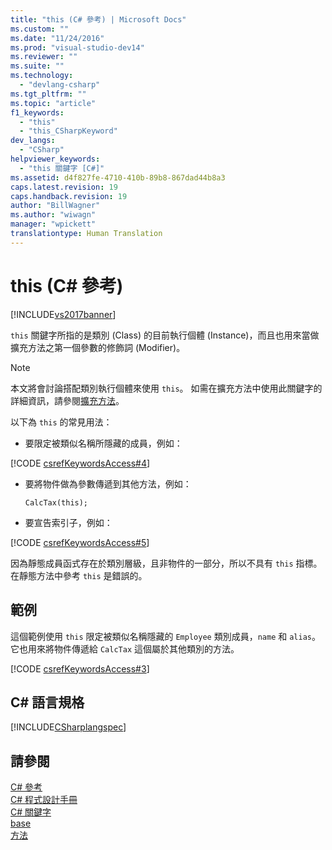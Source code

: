 ```yaml
---
title: "this (C# 參考) | Microsoft Docs"
ms.custom: ""
ms.date: "11/24/2016"
ms.prod: "visual-studio-dev14"
ms.reviewer: ""
ms.suite: ""
ms.technology: 
  - "devlang-csharp"
ms.tgt_pltfrm: ""
ms.topic: "article"
f1_keywords: 
  - "this"
  - "this_CSharpKeyword"
dev_langs: 
  - "CSharp"
helpviewer_keywords: 
  - "this 關鍵字 [C#]"
ms.assetid: d4f827fe-4710-410b-89b8-867dad44b8a3
caps.latest.revision: 19
caps.handback.revision: 19
author: "BillWagner"
ms.author: "wiwagn"
manager: "wpickett"
translationtype: Human Translation
---
```

# this (C# 參考)
[!INCLUDE[vs2017banner](../../../csharp/includes/vs2017banner.md)]

`this` 關鍵字所指的是類別 \(Class\) 的目前執行個體 \(Instance\)，而且也用來當做擴充方法之第一個參數的修飾詞 \(Modifier\)。  
  
> [!NOTE]
>  本文將會討論搭配類別執行個體來使用 `this`。  如需在擴充方法中使用此關鍵字的詳細資訊，請參閱[擴充方法](../../../csharp/programming-guide/classes-and-structs/extension-methods.md)。  
  
 以下為 `this` 的常見用法：  
  
-   要限定被類似名稱所隱藏的成員，例如：  
  
 [!CODE [csrefKeywordsAccess#4](../CodeSnippet/VS_Snippets_VBCSharp/csrefKeywordsAccess#4)]  
  
-   要將物件做為參數傳遞到其他方法，例如：  
  
    ```  
    CalcTax(this);  
    ```  
  
-   要宣告索引子，例如：  
  
 [!CODE [csrefKeywordsAccess#5](../CodeSnippet/VS_Snippets_VBCSharp/csrefKeywordsAccess#5)]  
  
 因為靜態成員函式存在於類別層級，且非物件的一部分，所以不具有 `this` 指標。  在靜態方法中參考 `this` 是錯誤的。  
  
## 範例  
 這個範例使用 `this` 限定被類似名稱隱藏的 `Employee` 類別成員，`name` 和 `alias`。  它也用來將物件傳遞給 `CalcTax` 這個屬於其他類別的方法。  
  
 [!CODE [csrefKeywordsAccess#3](../CodeSnippet/VS_Snippets_VBCSharp/csrefKeywordsAccess#3)]  
  
## C\# 語言規格  
 [!INCLUDE[CSharplangspec](../../../csharp/language-reference/keywords/includes/csharplangspec_md.md)]  
  
## 請參閱  
 [C\# 參考](../../../csharp/language-reference/index.md)   
 [C\# 程式設計手冊](../../../csharp/programming-guide/index.md)   
 [C\# 關鍵字](../../../csharp/language-reference/keywords/index.md)   
 [base](../../../csharp/language-reference/keywords/base.md)   
 [方法](../../../csharp/programming-guide/classes-and-structs/methods.md)